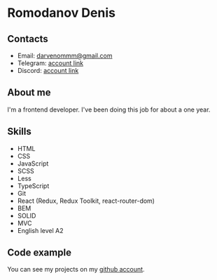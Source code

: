 # Romodanov Denis

## Contacts

- Email: <darvenommm@gmail.com>
- Telegram: [account link](https://t.me/darvenommm)
- Discord: [account link](https://discord.com/users/599225276181774336)

## About me

I'm a frontend developer. I've been doing this job for about a one year.

## Skills

- HTML
- CSS
- JavaScript
- SCSS
- Less
- TypeScript
- Git
- React (Redux, Redux Toolkit, react-router-dom)
- BEM
- SOLID
- MVC
- English level A2

## Code example

You can see my projects on my [github account](https://github.com/darvenommm/).
